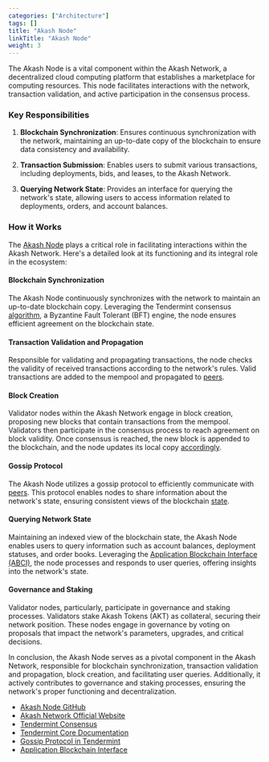 ```yaml
---
categories: ["Architecture"]
tags: []
title: "Akash Node"
linkTitle: "Akash Node"
weight: 3
---
```



The Akash Node is a vital component within the Akash Network, a decentralized cloud computing platform that establishes a marketplace for computing resources. This node facilitates interactions with the network, transaction validation, and active participation in the consensus process.

### Key Responsibilities

1. **Blockchain Synchronization**: Ensures continuous synchronization with the network, maintaining an up-to-date copy of the blockchain to ensure data consistency and availability.

2. **Transaction Submission**: Enables users to submit various transactions, including deployments, bids, and leases, to the Akash Network.

3. **Querying Network State**: Provides an interface for querying the network's state, allowing users to access information related to deployments, orders, and account balances.

### How it Works

The [Akash Node](https://github.com/akash-network/node) plays a critical role in facilitating interactions within the Akash Network. Here's a detailed look at its functioning and its integral role in the ecosystem:

#### Blockchain Synchronization

The Akash Node continuously synchronizes with the network to maintain an up-to-date blockchain copy. Leveraging the Tendermint consensus [algorithm](https://tendermint.com/core/), a Byzantine Fault Tolerant (BFT) engine, the node ensures efficient agreement on the blockchain state.

#### Transaction Validation and Propagation

Responsible for validating and propagating transactions, the node checks the validity of received transactions according to the network's rules. Valid transactions are added to the mempool and propagated to [peers](https://tendermint-core-documentation).

#### Block Creation

Validator nodes within the Akash Network engage in block creation, proposing new blocks that contain transactions from the mempool. Validators then participate in the consensus process to reach agreement on block validity. Once consensus is reached, the new block is appended to the blockchain, and the node updates its local copy [accordingly](https://tendermint-core-documentation).

#### Gossip Protocol

The Akash Node utilizes a gossip protocol to efficiently communicate with [peers](https://github.com/tendermint/spec/tree/master/spec). This protocol enables nodes to share information about the network's state, ensuring consistent views of the blockchain [state](https://github.com/tendermint/spec/tree/master/spec).

#### Querying Network State

Maintaining an indexed view of the blockchain state, the Akash Node enables users to query information such as account balances, deployment statuses, and order books. Leveraging the [Application Blockchain Interface (ABCI)](https://docs.tendermint.com/master/spec/abci/), the node processes and responds to user queries, offering insights into the network's state.

#### Governance and Staking

Validator nodes, particularly, participate in governance and staking processes. Validators stake Akash Tokens (AKT) as collateral, securing their network position. These nodes engage in governance by voting on proposals that impact the network's parameters, upgrades, and critical decisions.

In conclusion, the Akash Node serves as a pivotal component in the Akash Network, responsible for blockchain synchronization, transaction validation and propagation, block creation, and facilitating user queries. Additionally, it actively contributes to governance and staking processes, ensuring the network's proper functioning and decentralization.

- [Akash Node GitHub](https://github.com/akash-network/node)
- [Akash Network Official Website](https://akash.network/)
- [Tendermint Consensus](https://tendermint.com/core/)
- [Tendermint Core Documentation](https://docs.tendermint.com/)
- [Gossip Protocol in Tendermint](https://github.com/tendermint/spec/tree/master/spec)
- [Application Blockchain Interface](https://docs.tendermint.com/master/spec/abci/)